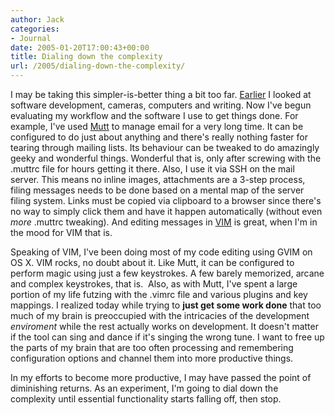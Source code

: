 ```yaml
---
author: Jack
categories:
- Journal
date: 2005-01-20T17:00:43+00:00
title: Dialing down the complexity
url: /2005/dialing-down-the-complexity/
---
```


I may be taking this simpler-is-better thing a bit too far. [Earlier][1] I looked at software development, cameras, computers and writing. Now I've begun evaluating my workflow and the software I use to get things done. For example, I've used [Mutt][2] to manage email for a very long time. It can be configured to do just about anything and there's really nothing faster for tearing through mailing lists. Its behaviour can be tweaked to do amazingly geeky and wonderful things. Wonderful that is, only after screwing with the .muttrc file for hours getting it there. Also, I use it via SSH on the mail server. This means no inline images, attachments are a 3-step process, filing messages needs to be done based on a mental map of the server filing system. Links must be copied via clipboard to a browser since there's no way to simply click them and have it happen automatically (without even _more_ .muttrc tweaking). And editing messages in [VIM][3] is great, when I'm in the mood for VIM that is.

Speaking of VIM, I've been doing most of my code editing using GVIM on OS X. VIM rocks, no doubt about it. Like Mutt, it can be configured to perform magic using just a few keystrokes. A few barely memorized, arcane and complex keystrokes, that is.&nbsp; Also, as with Mutt, I've spent a large portion of my life futzing with the .vimrc file and various plugins and key mappings. I realized today while trying to **just get some work done** that too much of my brain is preoccupied with the intricacies of the development _enviroment_ while the rest actually works on development. It doesn't matter if the tool can sing and dance if it's singing the wrong tune. I want to free up the parts of my brain that are too often processing and remembering configuration options and channel them into more productive things.

In my efforts to become more productive, I may have passed the point of diminishing returns. As an experiment, I'm going to dial down the complexity until essential functionality starts falling off, then stop.

 [1]: https://jackbaty.com/2005/01/16/simple-is-better/
 [2]: http://www.mutt.org/
 [3]: http://www.vim.org
